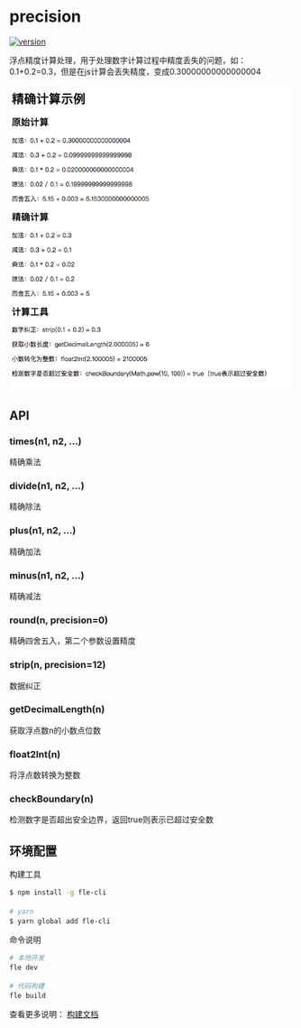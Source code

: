 # precision

[![version](https://img.shields.io/npm/v/@axe/precision.svg)](https://www.npmjs.org/package/@axe/precision)

浮点精度计算处理，用于处理数字计算过程中精度丢失的问题，如：0.1+0.2=0.3，但是在js计算会丢失精度，变成0.30000000000000004

![](https://raw.githubusercontent.com/ansenhuang/axe/master/packages/precision/doc/preview.png)

## API

### times(n1, n2, ...)

精确乘法

### divide(n1, n2, ...)

精确除法

### plus(n1, n2, ...)

精确加法

### minus(n1, n2, ...)

精确减法

### round(n, precision=0)

精确四舍五入，第二个参数设置精度

### strip(n, precision=12)

数据纠正

### getDecimalLength(n)

获取浮点数n的小数点位数

### float2Int(n)

将浮点数转换为整数

### checkBoundary(n)

检测数字是否超出安全边界，返回true则表示已超过安全数

## 环境配置

构建工具

``` bash
$ npm install -g fle-cli

# yarn
$ yarn global add fle-cli
```

命令说明

```bash
# 本地开发
fle dev

# 代码构建
fle build
```

查看更多说明： [构建文档](https://www.npmjs.com/package/fle-cli)
